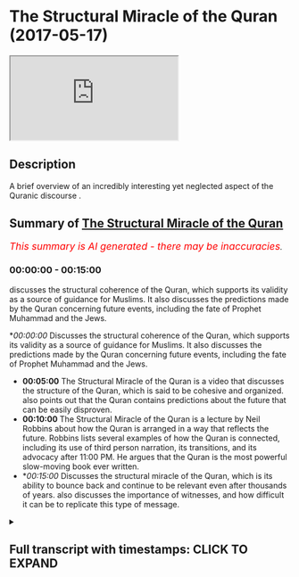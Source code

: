 # The Structural Miracle of the Quran (2017-05-17)

<iframe loading='lazy' allow='autoplay' src='https://www.youtube.com/embed/ciQVUBMyVkY'></iframe>

## Description

A brief overview of an incredibly interesting yet neglected aspect of the Quranic discourse .

## Summary of [The Structural Miracle of the Quran](https://www.youtube.com/watch?v=ciQVUBMyVkY)


*<span style="color:red; font-size:125%">This summary is AI generated - there may be inaccuracies</span>. [](/)*

### <a onclick="modifyYTiframeseektime('0')">00:00:00</a> - <a onclick="modifyYTiframeseektime('900')">00:15:00</a>

 discusses the structural coherence of the Quran, which supports its validity as a source of guidance for Muslims. It also discusses the predictions made by the Quran concerning future events, including the fate of Prophet Muhammad and the Jews.

**<a onclick="modifyYTiframeseektime('0')">00:00:00</a>* Discusses the structural coherence of the Quran, which supports its validity as a source of guidance for Muslims. It also discusses the predictions made by the Quran concerning future events, including the fate of Prophet Muhammad and the Jews.
* **<a onclick="modifyYTiframeseektime('300')">00:05:00</a>** The Structural Miracle of the Quran is a video that discusses the structure of the Quran, which is said to be cohesive and organized.  also points out that the Quran contains predictions about the future that can be easily disproven.
* **<a onclick="modifyYTiframeseektime('600')">00:10:00</a>** The Structural Miracle of the Quran is a lecture by Neil Robbins about how the Quran is arranged in a way that reflects the future. Robbins lists several examples of how the Quran is connected, including its use of third person narration, its transitions, and its advocacy after 11:00 PM. He argues that the Quran is the most powerful slow-moving book ever written.
* **<a onclick="modifyYTiframeseektime('900')">00:15:00</a>* Discusses the structural miracle of the Quran, which is its ability to bounce back and continue to be relevant even after thousands of years.  also discusses the importance of witnesses, and how difficult it can be to replicate this type of message.

<details><summary><h2>Full transcript with timestamps: CLICK TO EXPAND</h2></summary>

<a onclick="modifyYTiframeseektime('0')">0:00:00</a> and patina people ability age would you  
<a onclick="modifyYTiframeseektime('8')">0:00:08</a> a party so they wanted to focus on  
<a onclick="modifyYTiframeseektime('12')">0:00:12</a> another part of the world called Islamic  
<a onclick="modifyYTiframeseektime('16')">0:00:16</a> proof yeah which is the structural  
<a onclick="modifyYTiframeseektime('21')">0:00:21</a> coherence of the plan which is something  
<a onclick="modifyYTiframeseektime('24')">0:00:24</a> which is kind of not really spoken about  
<a onclick="modifyYTiframeseektime('26')">0:00:26</a> too much the structural provision of art  
<a onclick="modifyYTiframeseektime('28')">0:00:28</a> I personally believe that it offers  
<a onclick="modifyYTiframeseektime('31')">0:00:31</a> another layer of very powerful  
<a onclick="modifyYTiframeseektime('32')">0:00:32</a> argumentation for someone to promote  
<a onclick="modifyYTiframeseektime('36')">0:00:36</a> Islam I basically added another layer of  
<a onclick="modifyYTiframeseektime('39')">0:00:39</a> evidence for the Islamic charity once  
<a onclick="modifyYTiframeseektime('43')">0:00:43</a> again here before we start is an  
<a onclick="modifyYTiframeseektime('46')">0:00:46</a> important caveat that to put forward  
<a onclick="modifyYTiframeseektime('48')">0:00:48</a> which is that Iran itself wasn't result  
<a onclick="modifyYTiframeseektime('51')">0:00:51</a> Buddha long ago so the property was 40  
<a onclick="modifyYTiframeseektime('53')">0:00:53</a> years old when he know the promise to go  
<a onclick="modifyYTiframeseektime('57')">0:00:57</a> to him in the bath shut up  
<a onclick="modifyYTiframeseektime('58')">0:00:58</a> and obviously the span of 23 years he  
<a onclick="modifyYTiframeseektime('62')">0:01:02</a> received the bronze piece meal like  
<a onclick="modifyYTiframeseektime('65')">0:01:05</a> piece by piece until he died at the age  
<a onclick="modifyYTiframeseektime('67')">0:01:07</a> of 63  
<a onclick="modifyYTiframeseektime('68')">0:01:08</a> now this itself is interesting okay this  
<a onclick="modifyYTiframeseektime('71')">0:01:11</a> is this is healthy interesting why  
<a onclick="modifyYTiframeseektime('74')">0:01:14</a> because the thing is you realize that  
<a onclick="modifyYTiframeseektime('76')">0:01:16</a> before on despite it being completed in  
<a onclick="modifyYTiframeseektime('79')">0:01:19</a> terms of its structure and despite it  
<a onclick="modifyYTiframeseektime('83')">0:01:23</a> being also something which we know ended  
<a onclick="modifyYTiframeseektime('87')">0:01:27</a> when it needed to be ended  
<a onclick="modifyYTiframeseektime('89')">0:01:29</a> absolutely Maya in the Quran it says in  
<a onclick="modifyYTiframeseektime('91')">0:01:31</a> chapter 5 verse 2 it says and you'll  
<a onclick="modifyYTiframeseektime('93')">0:01:33</a> make mint electric vehicle we're at  
<a onclick="modifyYTiframeseektime('95')">0:01:35</a> Mount Wellington amateur only two level  
<a onclick="modifyYTiframeseektime('97')">0:01:37</a> disseminated in a suspected religion and  
<a onclick="modifyYTiframeseektime('99')">0:01:39</a> I complete multiple to use exception so  
<a onclick="modifyYTiframeseektime('102')">0:01:42</a> in other words the Quranic message was  
<a onclick="modifyYTiframeseektime('105')">0:01:45</a> fully revealed yeah this is a ton of  
<a onclick="modifyYTiframeseektime('108')">0:01:48</a> evidence for the validity of his life  
<a onclick="modifyYTiframeseektime('112')">0:01:52</a> what was in chapter 5 verse 67 underpins  
<a onclick="modifyYTiframeseektime('115')">0:01:55</a> a lot of analysis it says yeah you had  
<a onclick="modifyYTiframeseektime('121')">0:02:01</a> yeah you know so well that man what did  
<a onclick="modifyYTiframeseektime('123')">0:02:03</a> I like am a robbery  
<a onclick="modifyYTiframeseektime('124')">0:02:04</a> what is a  
<a onclick="modifyYTiframeseektime('126')">0:02:06</a> forever last an eternity well no me a  
<a onclick="modifyYTiframeseektime('128')">0:02:08</a> single community says that Oh profit  
<a onclick="modifyYTiframeseektime('132')">0:02:12</a> basically say to the people that which  
<a onclick="modifyYTiframeseektime('136')">0:02:16</a> you have revealed to you from your Lord  
<a onclick="modifyYTiframeseektime('140')">0:02:20</a> or has come down to you from your Lord  
<a onclick="modifyYTiframeseektime('142')">0:02:22</a> and if you don't do this and you have  
<a onclick="modifyYTiframeseektime('144')">0:02:24</a> not put forward or you have lost you  
<a onclick="modifyYTiframeseektime('146')">0:02:26</a> have not basically fulfilled your  
<a onclick="modifyYTiframeseektime('147')">0:02:27</a> mission sending the message and then the  
<a onclick="modifyYTiframeseektime('151')">0:02:31</a> interesting last part of the area is  
<a onclick="modifyYTiframeseektime('152')">0:02:32</a> well love we are similar I mean an  
<a onclick="modifyYTiframeseektime('155')">0:02:35</a> entity that certainly Allah will protect  
<a onclick="modifyYTiframeseektime('157')">0:02:37</a> you from the people the Prophet Mohammed  
<a onclick="modifyYTiframeseektime('161')">0:02:41</a> Salim was engaged in warfare on a yearly  
<a onclick="modifyYTiframeseektime('164')">0:02:44</a> basis I think if you count it probably  
<a onclick="modifyYTiframeseektime('167')">0:02:47</a> about two wars a year so he had an equal  
<a onclick="modifyYTiframeseektime('170')">0:02:50</a> chance to be killed at each time each  
<a onclick="modifyYTiframeseektime('172')">0:02:52</a> time please but what I would say alone  
<a onclick="modifyYTiframeseektime('175')">0:02:55</a> protect you from the people together so  
<a onclick="modifyYTiframeseektime('178')">0:02:58</a> the first point of interest here is half  
<a onclick="modifyYTiframeseektime('181')">0:03:01</a> considered and by the Midway how could  
<a onclick="modifyYTiframeseektime('183')">0:03:03</a> anyone guarantee that year it's not like  
<a onclick="modifyYTiframeseektime('186')">0:03:06</a> today's lot of the profit actually where  
<a onclick="modifyYTiframeseektime('188')">0:03:08</a> does it was mercy for the most part in  
<a onclick="modifyYTiframeseektime('190')">0:03:10</a> light manservant with defensive war yeah  
<a onclick="modifyYTiframeseektime('193')">0:03:13</a> so there was thought when the program  
<a onclick="modifyYTiframeseektime('195')">0:03:15</a> was going out that he was going on him  
<a onclick="modifyYTiframeseektime('196')">0:03:16</a> so it wasn't people going on his body  
<a onclick="modifyYTiframeseektime('199')">0:03:19</a> when he went out each time of the times  
<a onclick="modifyYTiframeseektime('202')">0:03:22</a> you'd be killed each time each every  
<a onclick="modifyYTiframeseektime('204')">0:03:24</a> time you become how come is the puranas  
<a onclick="modifyYTiframeseektime('207')">0:03:27</a> being so confident here is saying that  
<a onclick="modifyYTiframeseektime('210')">0:03:30</a> alone protect you from the people and  
<a onclick="modifyYTiframeseektime('213')">0:03:33</a> otherwise you'll be protected you will  
<a onclick="modifyYTiframeseektime('214')">0:03:34</a> not be killed this is an interesting  
<a onclick="modifyYTiframeseektime('216')">0:03:36</a> thing and a very confident thing to do  
<a onclick="modifyYTiframeseektime('218')">0:03:38</a> mysterious fact it had amounts of  
<a onclick="modifyYTiframeseektime('221')">0:03:41</a> prediction of the future and it shows  
<a onclick="modifyYTiframeseektime('223')">0:03:43</a> you once again the veracity and the  
<a onclick="modifyYTiframeseektime('226')">0:03:46</a> validity of the Atlantic message another  
<a onclick="modifyYTiframeseektime('229')">0:03:49</a> thing that came to my mind was in gaja  
<a onclick="modifyYTiframeseektime('233')">0:03:53</a> resulting issue of death in chapter 2  
<a onclick="modifyYTiframeseektime('237')">0:03:57</a> and chapter 52 the Prophet Muhammad and  
<a onclick="modifyYTiframeseektime('241')">0:04:01</a> basically using human interaction with  
<a onclick="modifyYTiframeseektime('243')">0:04:03</a> Jewish tribes at the time and then many  
<a onclick="modifyYTiframeseektime('247')">0:04:07</a> of them there was peace agreement who  
<a onclick="modifyYTiframeseektime('250')">0:04:10</a> are broken apparently  
<a onclick="modifyYTiframeseektime('253')">0:04:13</a> so the client came to America criticized  
<a onclick="modifyYTiframeseektime('256')">0:04:16</a> those particular Jews at the time of 100  
<a onclick="modifyYTiframeseektime('258')">0:04:18</a> yet and basically as you may know the  
<a onclick="modifyYTiframeseektime('263')">0:04:23</a> lot of the Jewish people believe in that  
<a onclick="modifyYTiframeseektime('266')">0:04:26</a> now the chosen few that so I lost my  
<a onclick="modifyYTiframeseektime('270')">0:04:30</a> data  
<a onclick="modifyYTiframeseektime('271')">0:04:31</a> he sends down in Sioux possible for  
<a onclick="modifyYTiframeseektime('273')">0:04:33</a> unwanted you know if you think that you  
<a onclick="modifyYTiframeseektime('278')">0:04:38</a> are basically the chosen people says  
<a onclick="modifyYTiframeseektime('280')">0:04:40</a> mala sentimental notes so rich was dead  
<a onclick="modifyYTiframeseektime('284')">0:04:44</a> yeah and it's my son of it what's going  
<a onclick="modifyYTiframeseektime('288')">0:04:48</a> on but there was a good company they  
<a onclick="modifyYTiframeseektime('290')">0:04:50</a> saying which would end and then is  
<a onclick="modifyYTiframeseektime('293')">0:04:53</a> something interesting and that's  
<a onclick="modifyYTiframeseektime('295')">0:04:55</a> technically a intricacies of what I had  
<a onclick="modifyYTiframeseektime('297')">0:04:57</a> meant no no more evident department ID  
<a onclick="modifyYTiframeseektime('299')">0:04:59</a> you will never be able to do whenever we  
<a onclick="modifyYTiframeseektime('303')">0:05:03</a> wish to a hopeful of death because of  
<a onclick="modifyYTiframeseektime('306')">0:05:06</a> what their hands and forth and so just  
<a onclick="modifyYTiframeseektime('309')">0:05:09</a> assume about whether men know whether  
<a onclick="modifyYTiframeseektime('311')">0:05:11</a> the mother without the two moons very  
<a onclick="modifyYTiframeseektime('313')">0:05:13</a> rate this is a matter it's really that  
<a onclick="modifyYTiframeseektime('315')">0:05:15</a> they were never really asked for that so  
<a onclick="modifyYTiframeseektime('320')">0:05:20</a> I sit there and I ask that because of  
<a onclick="modifyYTiframeseektime('322')">0:05:22</a> what they hadn't before not was got to  
<a onclick="modifyYTiframeseektime('324')">0:05:24</a> do anything basically saying making a  
<a onclick="modifyYTiframeseektime('327')">0:05:27</a> prediction that those particularly  
<a onclick="modifyYTiframeseektime('329')">0:05:29</a> Jewish people who had broken the peace  
<a onclick="modifyYTiframeseektime('331')">0:05:31</a> agreement would never say I want to die  
<a onclick="modifyYTiframeseektime('335')">0:05:35</a> basically  
<a onclick="modifyYTiframeseektime('335')">0:05:35</a> the DS word I don't like if a Jewish  
<a onclick="modifyYTiframeseektime('338')">0:05:38</a> person came out and said this will occur  
<a onclick="modifyYTiframeseektime('340')">0:05:40</a> while he did it it every age you know  
<a onclick="modifyYTiframeseektime('344')">0:05:44</a> Islamic and this was clay animosity  
<a onclick="modifyYTiframeseektime('347')">0:05:47</a> because at one point there was the  
<a onclick="modifyYTiframeseektime('348')">0:05:48</a> breathing of the peace agreement they  
<a onclick="modifyYTiframeseektime('350')">0:05:50</a> could have easily come up that shows you  
<a onclick="modifyYTiframeseektime('351')">0:05:51</a> because the ranchers and other part of  
<a onclick="modifyYTiframeseektime('353')">0:05:53</a> Iraq yeah well can we have connect now  
<a onclick="modifyYTiframeseektime('356')">0:05:56</a> basically know him like they know their  
<a onclick="modifyYTiframeseektime('358')">0:05:58</a> fun  
<a onclick="modifyYTiframeseektime('359')">0:05:59</a> so otherwise the party was asserting  
<a onclick="modifyYTiframeseektime('361')">0:06:01</a> that those particular Jews believe that  
<a onclick="modifyYTiframeseektime('363')">0:06:03</a> our farmers true right but that they  
<a onclick="modifyYTiframeseektime('366')">0:06:06</a> would never come on say it openly in  
<a onclick="modifyYTiframeseektime('369')">0:06:09</a> that way with a publicly claimed that it  
<a onclick="modifyYTiframeseektime('372')">0:06:12</a> will never come up and say that we want  
<a onclick="modifyYTiframeseektime('374')">0:06:14</a> to die that's a prediction of the future  
<a onclick="modifyYTiframeseektime('375')">0:06:15</a> we can easily be disproven  
<a onclick="modifyYTiframeseektime('378')">0:06:18</a> all that it needs is one person to come  
<a onclick="modifyYTiframeseektime('380')">0:06:20</a> out reduce to be those diseases use  
<a onclick="modifyYTiframeseektime('383')">0:06:23</a> people and say you know I I want to buy  
<a onclick="modifyYTiframeseektime('388')">0:06:28</a> every night you know literally that's  
<a onclick="modifyYTiframeseektime('390')">0:06:30</a> what I wouldn't have to happen and then  
<a onclick="modifyYTiframeseektime('392')">0:06:32</a> under being destroyed but that didn't  
<a onclick="modifyYTiframeseektime('395')">0:06:35</a> happen which does show or think that you  
<a onclick="modifyYTiframeseektime('398')">0:06:38</a> also go for I'm new the psychologies of  
<a onclick="modifyYTiframeseektime('400')">0:06:40</a> the people and this you know this once  
<a onclick="modifyYTiframeseektime('404')">0:06:44</a> again Republicans of this councils for  
<a onclick="modifyYTiframeseektime('407')">0:06:47</a> example one is in Navarre of Maria which  
<a onclick="modifyYTiframeseektime('410')">0:06:50</a> in some aggressive attack from before  
<a onclick="modifyYTiframeseektime('412')">0:06:52</a> the crime war lost her Allah he  
<a onclick="modifyYTiframeseektime('414')">0:06:54</a> mentioned in the film I put it again  
<a onclick="modifyYTiframeseektime('418')">0:06:58</a> this this whole narrative of wisdom in  
<a onclick="modifyYTiframeseektime('421')">0:07:01</a> real  
<a onclick="modifyYTiframeseektime('422')">0:07:02</a> basically the Quran is saying became his  
<a onclick="modifyYTiframeseektime('426')">0:07:06</a> legacy of my renewal really function how  
<a onclick="modifyYTiframeseektime('430')">0:07:10</a> far  
<a onclick="modifyYTiframeseektime('430')">0:07:10</a> maybe he's hoping a diet for his lamb so  
<a onclick="modifyYTiframeseektime('433')">0:07:13</a> once again he could have discredited  
<a onclick="modifyYTiframeseektime('435')">0:07:15</a> Islam I come before you think our  
<a onclick="modifyYTiframeseektime('437')">0:07:17</a> cameras let me know you know and if they  
<a onclick="modifyYTiframeseektime('439')">0:07:19</a> didn't have a lot that we can I'm glad  
<a onclick="modifyYTiframeseektime('441')">0:07:21</a> know like with that this purse you could  
<a onclick="modifyYTiframeseektime('444')">0:07:24</a> have come forward at admit but look what  
<a onclick="modifyYTiframeseektime('445')">0:07:25</a> I was saying generally that is not a so  
<a onclick="modifyYTiframeseektime('448')">0:07:28</a> this is something which we could  
<a onclick="modifyYTiframeseektime('449')">0:07:29</a> possibly refer back to the old better  
<a onclick="modifyYTiframeseektime('451')">0:07:31</a> because it goes into kind of like a  
<a onclick="modifyYTiframeseektime('453')">0:07:33</a> prediction of future by also demonstrate  
<a onclick="modifyYTiframeseektime('457')">0:07:37</a> that the author of the Quran he knew the  
<a onclick="modifyYTiframeseektime('460')">0:07:40</a> psychologism that he would be and he's  
<a onclick="modifyYTiframeseektime('463')">0:07:43</a> challenging you to be I mean think of it  
<a onclick="modifyYTiframeseektime('465')">0:07:45</a> this is a sudden reading which I find  
<a onclick="modifyYTiframeseektime('467')">0:07:47</a> fascinating letter so I if it charges  
<a onclick="modifyYTiframeseektime('470')">0:07:50</a> you invades with great confidence do  
<a onclick="modifyYTiframeseektime('471')">0:07:51</a> certain things or when it's hopes of the  
<a onclick="modifyYTiframeseektime('474')">0:07:54</a> future so very confidently and you know  
<a onclick="modifyYTiframeseektime('477')">0:07:57</a> this is a part of the narrative here or  
<a onclick="modifyYTiframeseektime('481')">0:08:01</a> the evidence base we use to show up Iran  
<a onclick="modifyYTiframeseektime('484')">0:08:04</a> has it also which knows the future  
<a onclick="modifyYTiframeseektime('486')">0:08:06</a> basically so this is pretty why  
<a onclick="modifyYTiframeseektime('490')">0:08:10</a> what is you know something about the  
<a onclick="modifyYTiframeseektime('491')">0:08:11</a> structure before not specifically which  
<a onclick="modifyYTiframeseektime('492')">0:08:12</a> all is it so high idle bit which is  
<a onclick="modifyYTiframeseektime('494')">0:08:14</a> interesting as we said the park in peace  
<a onclick="modifyYTiframeseektime('497')">0:08:17</a> in your then someone Alonso gang but  
<a onclick="modifyYTiframeseektime('500')">0:08:20</a> despite a thunder for i attain peace by  
<a onclick="modifyYTiframeseektime('502')">0:08:22</a> peace you will find that there are  
<a onclick="modifyYTiframeseektime('505')">0:08:25</a> incredible  
<a onclick="modifyYTiframeseektime('506')">0:08:26</a> the unity that exists within the burning  
<a onclick="modifyYTiframeseektime('507')">0:08:27</a> missiles on the beginnings of the  
<a onclick="modifyYTiframeseektime('510')">0:08:30</a> feather hat until the engines for the  
<a onclick="modifyYTiframeseektime('511')">0:08:31</a> next at honor would be this service came  
<a onclick="modifyYTiframeseektime('514')">0:08:34</a> at a time when circumstances which no  
<a onclick="modifyYTiframeseektime('517')">0:08:37</a> further predicted because some of them  
<a onclick="modifyYTiframeseektime('519')">0:08:39</a> contain questions inside of them which  
<a onclick="modifyYTiframeseektime('521')">0:08:41</a> the prophets have had to basically hunt  
<a onclick="modifyYTiframeseektime('523')">0:08:43</a> on the spot so there are lots of  
<a onclick="modifyYTiframeseektime('525')">0:08:45</a> questions that a proper was asked and he  
<a onclick="modifyYTiframeseektime('527')">0:08:47</a> had to answer in the form of the prime  
<a onclick="modifyYTiframeseektime('530')">0:08:50</a> mechanical they ask you about the sole  
<a onclick="modifyYTiframeseektime('532')">0:08:52</a> successor yes a lunar handbook burning  
<a onclick="modifyYTiframeseektime('534')">0:08:54</a> he asked you about opening chapter 18  
<a onclick="modifyYTiframeseektime('537')">0:08:57</a> and black the lunar calendar related  
<a onclick="modifyYTiframeseektime('539')">0:08:59</a> they asked you about drinking and  
<a onclick="modifyYTiframeseektime('541')">0:09:01</a> gambling in chapters of the Quran yes  
<a onclick="modifyYTiframeseektime('544')">0:09:04</a> and like a hill then they asked you  
<a onclick="modifyYTiframeseektime('546')">0:09:06</a> about the new moons yes a lunar hand  
<a onclick="modifyYTiframeseektime('548')">0:09:08</a> legitimately ask you what you see so  
<a onclick="modifyYTiframeseektime('551')">0:09:11</a> each time the planning to come forward  
<a onclick="modifyYTiframeseektime('553')">0:09:13</a> and basically provide an answer so it  
<a onclick="modifyYTiframeseektime('556')">0:09:16</a> couldn't have been pre-planned mounted  
<a onclick="modifyYTiframeseektime('557')">0:09:17</a> by I in mind when I tell you now that  
<a onclick="modifyYTiframeseektime('560')">0:09:20</a> the Quran is composed of 114 chapters if  
<a onclick="modifyYTiframeseektime('564')">0:09:24</a> you look properly you'll find that the  
<a onclick="modifyYTiframeseektime('567')">0:09:27</a> Quran in the beginning to the end is  
<a onclick="modifyYTiframeseektime('570')">0:09:30</a> punched into two different groups the  
<a onclick="modifyYTiframeseektime('571')">0:09:31</a> paralyzes thoughts inside I think by and  
<a onclick="modifyYTiframeseektime('574')">0:09:34</a> I was reading a book remaining  
<a onclick="modifyYTiframeseektime('576')">0:09:36</a> instragram us by surprise this person  
<a onclick="modifyYTiframeseektime('579')">0:09:39</a> actually comes a very conclusion Asian  
<a onclick="modifyYTiframeseektime('581')">0:09:41</a> cuisines moderate iron over fire yet and  
<a onclick="modifyYTiframeseektime('584')">0:09:44</a> what willful destruction of others never  
<a onclick="modifyYTiframeseektime('586')">0:09:46</a> I was quite interested in his  
<a onclick="modifyYTiframeseektime('588')">0:09:48</a> observation probably having a good  
<a onclick="modifyYTiframeseektime('590')">0:09:50</a> school destruction for Annapurna and he  
<a onclick="modifyYTiframeseektime('592')">0:09:52</a> was saying that one had an interesting  
<a onclick="modifyYTiframeseektime('596')">0:09:56</a> structure and that basing your finally  
<a onclick="modifyYTiframeseektime('599')">0:09:59</a> the Puranas compartment I'll into  
<a onclick="modifyYTiframeseektime('601')">0:10:01</a> different groups and this is my let me  
<a onclick="modifyYTiframeseektime('604')">0:10:04</a> holla if you think it's it's really over  
<a onclick="modifyYTiframeseektime('605')">0:10:05</a> like if you look into the night sky and  
<a onclick="modifyYTiframeseektime('607')">0:10:07</a> you look at a star you find no clear  
<a onclick="modifyYTiframeseektime('610')">0:10:10</a> pattern maybe on first sight but if you  
<a onclick="modifyYTiframeseektime('612')">0:10:12</a> look more closely you'll find that they  
<a onclick="modifyYTiframeseektime('614')">0:10:14</a> are arranged into the constellations now  
<a onclick="modifyYTiframeseektime('616')">0:10:16</a> collided something thinner because if  
<a onclick="modifyYTiframeseektime('619')">0:10:19</a> you let us with the bottom for example  
<a onclick="modifyYTiframeseektime('620')">0:10:20</a> yeah so the pocket very similar  
<a onclick="modifyYTiframeseektime('623')">0:10:23</a> which is right in the people being  
<a onclick="modifyYTiframeseektime('626')">0:10:26</a> sequencing of those so tested to is very  
<a onclick="modifyYTiframeseektime('629')">0:10:29</a> solicitous of dream in its lexical  
<a onclick="modifyYTiframeseektime('631')">0:10:31</a> phrases edits and it basically is  
<a onclick="modifyYTiframeseektime('635')">0:10:35</a> composition and file all related very  
<a onclick="modifyYTiframeseektime('638')">0:10:38</a> similar chapter 3 and chapter 4 other  
<a onclick="modifyYTiframeseektime('640')">0:10:40</a> seminars check before her so all of the  
<a onclick="modifyYTiframeseektime('643')">0:10:43</a> sort that I actually arranged XP channel  
<a onclick="modifyYTiframeseektime('645')">0:10:45</a> you'll find that the tape or the flavor  
<a onclick="modifyYTiframeseektime('648')">0:10:48</a> of the surah is similar to the sort of  
<a onclick="modifyYTiframeseektime('650')">0:10:50</a> axonal for insulin that comes after it  
<a onclick="modifyYTiframeseektime('652')">0:10:52</a> and this is very very interesting on the  
<a onclick="modifyYTiframeseektime('654')">0:10:54</a> acquiring discourse you'll find out also  
<a onclick="modifyYTiframeseektime('659')">0:10:59</a> in addition to this reality and this is  
<a onclick="modifyYTiframeseektime('661')">0:11:01</a> something I rented this interesting book  
<a onclick="modifyYTiframeseektime('663')">0:11:03</a> was it going to be the Western  
<a onclick="modifyYTiframeseektime('667')">0:11:07</a> communities completely by each other  
<a onclick="modifyYTiframeseektime('668')">0:11:08</a> because a Muslim then with Neil Robbins  
<a onclick="modifyYTiframeseektime('670')">0:11:10</a> again here at McConnell available camp  
<a onclick="modifyYTiframeseektime('673')">0:11:13</a> the company I already read the chapter  
<a onclick="modifyYTiframeseektime('677')">0:11:17</a> so far structure I just wanted to get  
<a onclick="modifyYTiframeseektime('679')">0:11:19</a> you know and only after the suspect how  
<a onclick="modifyYTiframeseektime('681')">0:11:21</a> are we going but basically he says that  
<a onclick="modifyYTiframeseektime('685')">0:11:25</a> in his views and he looked at the world  
<a onclick="modifyYTiframeseektime('687')">0:11:27</a> some is markers one person I think who's  
<a onclick="modifyYTiframeseektime('689')">0:11:29</a> even Indian person yet and he said that  
<a onclick="modifyYTiframeseektime('692')">0:11:32</a> each each surah he called it the  
<a onclick="modifyYTiframeseektime('696')">0:11:36</a> steering Duff tells the next Iran which  
<a onclick="modifyYTiframeseektime('699')">0:11:39</a> is chatter LeBron is connected  
<a onclick="modifyYTiframeseektime('701')">0:11:41</a> intricately with the next chapters the  
<a onclick="modifyYTiframeseektime('703')">0:11:43</a> beginning and ending of the chapters are  
<a onclick="modifyYTiframeseektime('704')">0:11:44</a> connected and the ending of white  
<a onclick="modifyYTiframeseektime('706')">0:11:46</a> chapters connect it with the next  
<a onclick="modifyYTiframeseektime('707')">0:11:47</a> chapter  
<a onclick="modifyYTiframeseektime('708')">0:11:48</a> now this is really interesting because  
<a onclick="modifyYTiframeseektime('710')">0:11:50</a> if you think about it if you really  
<a onclick="modifyYTiframeseektime('712')">0:11:52</a> think about it how could it be arranged  
<a onclick="modifyYTiframeseektime('715')">0:11:55</a> in that way if you don't know what the  
<a onclick="modifyYTiframeseektime('716')">0:11:56</a> future is going to be simple question  
<a onclick="modifyYTiframeseektime('718')">0:11:58</a> how can you spend your time arranging  
<a onclick="modifyYTiframeseektime('721')">0:12:01</a> the Quran and a particular way if you  
<a onclick="modifyYTiframeseektime('724')">0:12:04</a> don't know what the future is going to  
<a onclick="modifyYTiframeseektime('725')">0:12:05</a> be I mean you want easy example one  
<a onclick="modifyYTiframeseektime('726')">0:12:06</a> thing suppose the fun happens with guide  
<a onclick="modifyYTiframeseektime('730')">0:12:10</a> us to the straight path the part of you  
<a onclick="modifyYTiframeseektime('732')">0:12:12</a> those of you are failures cattitude  
<a onclick="modifyYTiframeseektime('734')">0:12:14</a> starts with basically who then is not  
<a onclick="modifyYTiframeseektime('736')">0:12:16</a> appear which is the people USA ends with  
<a onclick="modifyYTiframeseektime('738')">0:12:18</a> good people as well this says you know  
<a onclick="modifyYTiframeseektime('741')">0:12:21</a> when what we learn in the same chatter  
<a onclick="modifyYTiframeseektime('743')">0:12:23</a> bus  
<a onclick="modifyYTiframeseektime('743')">0:12:23</a> justice unrelated littlez's mother and  
<a onclick="modifyYTiframeseektime('746')">0:12:26</a> chapter and so far that boxes work the  
<a onclick="modifyYTiframeseektime('749')">0:12:29</a> books of previous appearances until the  
<a onclick="modifyYTiframeseektime('751')">0:12:31</a> landfill air live with all our unique  
<a onclick="modifyYTiframeseektime('753')">0:12:33</a> session in the next chapter chapter  
<a onclick="modifyYTiframeseektime('755')">0:12:35</a> three includes other books Windsor r87  
<a onclick="modifyYTiframeseektime('758')">0:12:38</a> will happen so Tiffany Robin a day when  
<a onclick="modifyYTiframeseektime('760')">0:12:40</a> the two are two ng shows what the books  
<a onclick="modifyYTiframeseektime('762')">0:12:42</a> and the messages which are connected and  
<a onclick="modifyYTiframeseektime('764')">0:12:44</a> then at the end of the surah chapter 3  
<a onclick="modifyYTiframeseektime('767')">0:12:47</a> it looks once again about in SM America  
<a onclick="modifyYTiframeseektime('770')">0:12:50</a> where the many Romanian analytic film  
<a onclick="modifyYTiframeseektime('774')">0:12:54</a> about a particular topic which is called  
<a onclick="modifyYTiframeseektime('776')">0:12:56</a> Mohammed so it's all the dovetails you  
<a onclick="modifyYTiframeseektime('779')">0:12:59</a> could say well-connected entertaining in  
<a onclick="modifyYTiframeseektime('781')">0:13:01</a> such a way a whole necklace one of it is  
<a onclick="modifyYTiframeseektime('784')">0:13:04</a> intricately connected to the next part  
<a onclick="modifyYTiframeseektime('787')">0:13:07</a> were puzzled really all of it put  
<a onclick="modifyYTiframeseektime('789')">0:13:09</a> together perfectly to create the  
<a onclick="modifyYTiframeseektime('792')">0:13:12</a> overarching image as a question that you  
<a onclick="modifyYTiframeseektime('796')">0:13:16</a> can duck is and why did I happen to be  
<a onclick="modifyYTiframeseektime('798')">0:13:18</a> like that when the author of them or SEO  
<a onclick="modifyYTiframeseektime('801')">0:13:21</a> for the problems human being and listing  
<a onclick="modifyYTiframeseektime('802')">0:13:22</a> man who is in a situation to me  
<a onclick="modifyYTiframeseektime('806')">0:13:26</a> circumstantially and he was basically  
<a onclick="modifyYTiframeseektime('809')">0:13:29</a> forced to respond on the spot how could  
<a onclick="modifyYTiframeseektime('812')">0:13:32</a> it be that he had the time or even the  
<a onclick="modifyYTiframeseektime('814')">0:13:34</a> ability to connect it together  
<a onclick="modifyYTiframeseektime('816')">0:13:36</a> intimately this equation and you'll find  
<a onclick="modifyYTiframeseektime('819')">0:13:39</a> almost look no exception that the Quran  
<a onclick="modifyYTiframeseektime('822')">0:13:42</a> has this secretly you don't so the fact  
<a onclick="modifyYTiframeseektime('827')">0:13:47</a> I even sometimes a lot if you look at  
<a onclick="modifyYTiframeseektime('829')">0:13:49</a> social analysis as a one ago Quran which  
<a onclick="modifyYTiframeseektime('831')">0:13:51</a> we believe it was  
<a onclick="modifyYTiframeseektime('832')">0:13:52</a> despite its brevity it is the most  
<a onclick="modifyYTiframeseektime('836')">0:13:56</a> powerful slow Gibran if you look at this  
<a onclick="modifyYTiframeseektime('838')">0:13:58</a> salon it's composed of seven hands seven  
<a onclick="modifyYTiframeseektime('840')">0:14:00</a> area and in the southern had to find  
<a onclick="modifyYTiframeseektime('843')">0:14:03</a> that there are three different kinds of  
<a onclick="modifyYTiframeseektime('846')">0:14:06</a> reports first of all to like it talks  
<a onclick="modifyYTiframeseektime('849')">0:14:09</a> about God in the third person and then  
<a onclick="modifyYTiframeseektime('851')">0:14:11</a> it moves to second person narrative  
<a onclick="modifyYTiframeseektime('853')">0:14:13</a> voice and so it is interesting  
<a onclick="modifyYTiframeseektime('855')">0:14:15</a> transition or what you put an advocate  
<a onclick="modifyYTiframeseektime('859')">0:14:19</a> effect which is a little return come  
<a onclick="modifyYTiframeseektime('862')">0:14:22</a> back really  
<a onclick="modifyYTiframeseektime('863')">0:14:23</a> this insight is really interesting in  
<a onclick="modifyYTiframeseektime('865')">0:14:25</a> the second point is you'll find that  
<a onclick="modifyYTiframeseektime('867')">0:14:27</a> there are three different types of and  
<a onclick="modifyYTiframeseektime('870')">0:14:30</a> this is going to fail technical juggling  
<a onclick="modifyYTiframeseektime('873')">0:14:33</a> there but if you can just be patient a  
<a onclick="modifyYTiframeseektime('875')">0:14:35</a> little bit with absolutely no basically  
<a onclick="modifyYTiframeseektime('879')">0:14:39</a> you have generally think it's you  
<a onclick="modifyYTiframeseektime('881')">0:14:41</a> present sentence plasma advocating after  
<a onclick="modifyYTiframeseektime('884')">0:14:44</a> 11:00 it's Leah Angeles Valley you have  
<a onclick="modifyYTiframeseektime('887')">0:14:47</a> a kind of like a normal sentence and you  
<a onclick="modifyYTiframeseektime('890')">0:14:50</a> have a resonance and first three ahead  
<a onclick="modifyYTiframeseektime('893')">0:14:53</a> of so the first half are to live near  
<a onclick="modifyYTiframeseektime('896')">0:14:56</a> there are three now sentence except and  
<a onclick="modifyYTiframeseektime('899')">0:14:59</a> the last three are Jewish family they  
<a onclick="modifyYTiframeseektime('902')">0:15:02</a> are bouncing the one in the middle is I  
<a onclick="modifyYTiframeseektime('906')">0:15:06</a> do it may I be hovering apartment at  
<a onclick="modifyYTiframeseektime('908')">0:15:08</a> it's basically a normal sentence with a  
<a onclick="modifyYTiframeseektime('911')">0:15:11</a> with a heart which is rare to be the  
<a onclick="modifyYTiframeseektime('914')">0:15:14</a> news of the of the census which is put  
<a onclick="modifyYTiframeseektime('918')">0:15:18</a> in in yoga the place all of this mean  
<a onclick="modifyYTiframeseektime('921')">0:15:21</a> there will be net and it goes back to  
<a onclick="modifyYTiframeseektime('924')">0:15:24</a> you while surviving in the proper was  
<a onclick="modifyYTiframeseektime('928')">0:15:28</a> awesome time  
<a onclick="modifyYTiframeseektime('929')">0:15:29</a> who are those people who have been  
<a onclick="modifyYTiframeseektime('931')">0:15:31</a> joined up because never in the desire we  
<a onclick="modifyYTiframeseektime('932')">0:15:32</a> get lost  
<a onclick="modifyYTiframeseektime('933')">0:15:33</a> absolutely lots of Possible's of Angela  
<a onclick="modifyYTiframeseektime('937')">0:15:37</a> they said Jewish people and  
<a onclick="modifyYTiframeseektime('943')">0:15:43</a> 3:11 basically in terms of in the  
<a onclick="modifyYTiframeseektime('946')">0:15:46</a> Islamic theology is being that the  
<a onclick="modifyYTiframeseektime('951')">0:15:51</a> Jewish clergy of that type and this  
<a onclick="modifyYTiframeseektime('954')">0:15:54</a> trickle-down has a tendency to knowledge  
<a onclick="modifyYTiframeseektime('957')">0:15:57</a> not a job and not necessarily action so  
<a onclick="modifyYTiframeseektime('963')">0:16:03</a> there isn't any tracks prepare applying  
<a onclick="modifyYTiframeseektime('966')">0:16:06</a> all the number yeah and that you are as  
<a onclick="modifyYTiframeseektime('969')">0:16:09</a> narrated lightly and in general who are  
<a onclick="modifyYTiframeseektime('973')">0:16:13</a> Valley who are the ones who illustrate  
<a onclick="modifyYTiframeseektime('976')">0:16:16</a> so he replies the officiator while the  
<a onclick="modifyYTiframeseektime('979')">0:16:19</a> Cassini orbiter that but what they  
<a onclick="modifyYTiframeseektime('980')">0:16:20</a> believe in the Trinity and these  
<a onclick="modifyYTiframeseektime('982')">0:16:22</a> campaigns are completely irrational so  
<a onclick="modifyYTiframeseektime('985')">0:16:25</a> they haven't got any difficulty they  
<a onclick="modifyYTiframeseektime('988')">0:16:28</a> they they irrationally deplete on any  
<a onclick="modifyYTiframeseektime('992')">0:16:32</a> substantive knowledge okay it's a  
<a onclick="modifyYTiframeseektime('994')">0:16:34</a> basically here in the paralysis of  
<a onclick="modifyYTiframeseektime('997')">0:16:37</a> America John become almost emulsified  
<a onclick="modifyYTiframeseektime('998')">0:16:38</a> shut up to Merced River agree so we have  
<a onclick="modifyYTiframeseektime('1000')">0:16:40</a> met may be of new ionization we're not  
<a onclick="modifyYTiframeseektime('1003')">0:16:43</a> meant to be like all knowledge in no  
<a onclick="modifyYTiframeseektime('1006')">0:16:46</a> action I will almost lure action in a  
<a onclick="modifyYTiframeseektime('1007')">0:16:47</a> lot therefore come back to our sense of  
<a onclick="modifyYTiframeseektime('1011')">0:16:51</a> the front the the structural completion  
<a onclick="modifyYTiframeseektime('1014')">0:16:54</a> to look further being three murders  
<a onclick="modifyYTiframeseektime('1017')">0:16:57</a> constructed of germanium and and some of  
<a onclick="modifyYTiframeseektime('1022')">0:17:02</a> this may I means that there are normal  
<a onclick="modifyYTiframeseektime('1023')">0:17:03</a> services and in our if you feed the  
<a onclick="modifyYTiframeseektime('1025')">0:17:05</a> light basically it's very fishable for a  
<a onclick="modifyYTiframeseektime('1030')">0:17:10</a> unholy percentage so they give you  
<a onclick="modifyYTiframeseektime('1032')">0:17:12</a> knowledge and and other ones if you  
<a onclick="modifyYTiframeseektime('1035')">0:17:15</a> haven't because it's verbal at first not  
<a onclick="modifyYTiframeseektime('1037')">0:17:17</a> doing like that  
<a onclick="modifyYTiframeseektime('1038')">0:17:18</a> and the one of the middle is kind of  
<a onclick="modifyYTiframeseektime('1039')">0:17:19</a> like a combination book again  
<a onclick="modifyYTiframeseektime('1042')">0:17:22</a> so in this several message of God in  
<a onclick="modifyYTiframeseektime('1045')">0:17:25</a> both three verses which respectively our  
<a onclick="modifyYTiframeseektime('1049')">0:17:29</a> knowledge base versus evil three verses  
<a onclick="modifyYTiframeseektime('1052')">0:17:32</a> which are verbal verses yeah which are  
<a onclick="modifyYTiframeseektime('1055')">0:17:35</a> doing kind of verses and you go one  
<a onclick="modifyYTiframeseektime('1057')">0:17:37</a> verse that combines the two different  
<a onclick="modifyYTiframeseektime('1059')">0:17:39</a> and that way the message and the message  
<a onclick="modifyYTiframeseektime('1064')">0:17:44</a> and the structural composition of the  
<a onclick="modifyYTiframeseektime('1066')">0:17:46</a> piranha call that Pincus or up in  
<a onclick="modifyYTiframeseektime('1069')">0:17:49</a> incredibly matched now what you speak  
<a onclick="modifyYTiframeseektime('1071')">0:17:51</a> you can't really think of doing this  
<a onclick="modifyYTiframeseektime('1072')">0:17:52</a> it's difficult to do this think about it  
<a onclick="modifyYTiframeseektime('1075')">0:17:55</a> someone is this pre-k time this speak  
<a onclick="modifyYTiframeseektime('1077')">0:17:57</a> about and what telling and doing it a  
<a onclick="modifyYTiframeseektime('1079')">0:17:59</a> lot I don't know how many times in one  
<a onclick="modifyYTiframeseektime('1081')">0:18:01</a> night so it's very difficult for someone  
<a onclick="modifyYTiframeseektime('1084')">0:18:04</a> this is the kind of thing in the  
<a onclick="modifyYTiframeseektime('1086')">0:18:06</a> violence we find it incredibly difficult  
<a onclick="modifyYTiframeseektime('1088')">0:18:08</a> to replicate and this goes back for our  
<a onclick="modifyYTiframeseektime('1090')">0:18:10</a> inability challenge total disorder  
<a onclick="modifyYTiframeseektime('1092')">0:18:12</a> diversity 111 the name of it again first  
<a onclick="modifyYTiframeseektime('1097')">0:18:17</a> I can call your witnesses if you are  
<a onclick="modifyYTiframeseektime('1099')">0:18:19</a> back to for this is what a process as a  
<a onclick="modifyYTiframeseektime('1102')">0:18:22</a> bomb  
</details>